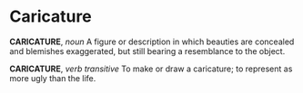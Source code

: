 # Caricature

**CARICATURE**, _noun_ A figure or description in which beauties are concealed and blemishes exaggerated, but still bearing a resemblance to the object.

**CARICATURE**, _verb transitive_ To make or draw a caricature; to represent as more ugly than the life.